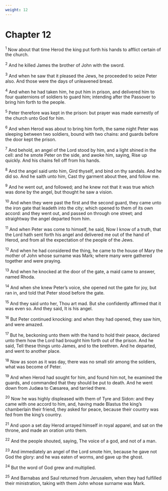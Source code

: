 ```yaml
---
weight: 12
---
```


# Chapter 12

<sup>1</sup> Now about that time Herod the king put forth his hands to afflict certain of the church. 

<sup>2</sup> And he killed James the brother of John with the sword. 

<sup>3</sup> And when he saw that it pleased the Jews, he proceeded to seize Peter also. And those were the days of unleavened bread. 

<sup>4</sup> And when he had taken him, he put him in prison, and delivered him to four quaternions of soldiers to guard him; intending after the Passover to bring him forth to the people. 

<sup>5</sup> Peter therefore was kept in the prison: but prayer was made earnestly of the church unto God for him. 

<sup>6</sup> And when Herod was about to bring him forth, the same night Peter was sleeping between two soldiers, bound with two chains: and guards before the door kept the prison. 

<sup>7</sup> And behold, an angel of the Lord stood by him, and a light shined in the cell: and he smote Peter on the side, and awoke him, saying, Rise up quickly. And his chains fell off from his hands. 

<sup>8</sup> And the angel said unto him, Gird thyself, and bind on thy sandals. And he did so. And he saith unto him, Cast thy garment about thee, and follow me. 

<sup>9</sup> And he went out, and followed; and he knew not that it was true which was done by the angel, but thought he saw a vision. 

<sup>10</sup> And when they were past the first and the second guard, they came unto the iron gate that leadeth into the city; which opened to them of its own accord: and they went out, and passed on through one street; and straightway the angel departed from him. 

<sup>11</sup> And when Peter was come to himself, he said, Now I know of a truth, that the Lord hath sent forth his angel and delivered me out of the hand of Herod, and from all the expectation of the people of the Jews. 

<sup>12</sup> And when he had considered the thing, he came to the house of Mary the mother of John whose surname was Mark; where many were gathered together and were praying. 

<sup>13</sup> And when he knocked at the door of the gate, a maid came to answer, named Rhoda. 

<sup>14</sup> And when she knew Peter’s voice, she opened not the gate for joy, but ran in, and told that Peter stood before the gate. 

<sup>15</sup> And they said unto her, Thou art mad. But she confidently affirmed that it was even so. And they said, It is his angel. 

<sup>16</sup> But Peter continued knocking: and when they had opened, they saw him, and were amazed. 

<sup>17</sup> But he, beckoning unto them with the hand to hold their peace, declared unto them how the Lord had brought him forth out of the prison. And he said, Tell these things unto James, and to the brethren. And he departed, and went to another place. 

<sup>18</sup> Now as soon as it was day, there was no small stir among the soldiers, what was become of Peter. 

<sup>19</sup> And when Herod had sought for him, and found him not, he examined the guards, and commanded that they should be put to death. And he went down from Judæa to Cæsarea, and tarried there. 

<sup>20</sup> Now he was highly displeased with them of Tyre and Sidon: and they came with one accord to him, and, having made Blastus the king’s chamberlain their friend, they asked for peace, because their country was fed from the king’s country. 

<sup>21</sup> And upon a set day Herod arrayed himself in royal apparel, and sat on the throne, and made an oration unto them. 

<sup>22</sup> And the people shouted, saying, The voice of a god, and not of a man. 

<sup>23</sup> And immediately an angel of the Lord smote him, because he gave not God the glory: and he was eaten of worms, and gave up the ghost. 

<sup>24</sup> But the word of God grew and multiplied. 

<sup>25</sup> And Barnabas and Saul returned from Jerusalem, when they had fulfilled their ministration, taking with them John whose surname was Mark. 


